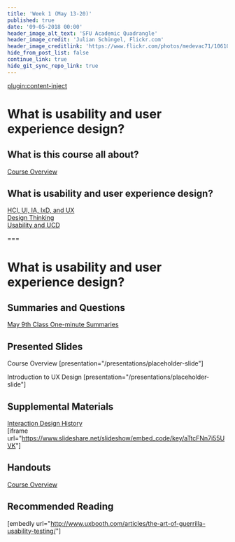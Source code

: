 ```yaml
---
title: 'Week 1 (May 13-20)'
published: true
date: '09-05-2018 00:00'
header_image_alt_text: 'SFU Academic Quadrangle'
header_image_credit: 'Julian Schüngel, Flickr.com'
header_image_creditlink: 'https://www.flickr.com/photos/medevac71/10610701655/'
hide_from_post_list: false
continue_link: true
hide_git_sync_repo_link: true
---
```


[plugin:content-inject](../home/_important-reminders)

# What is usability and user experience design?

## What is this course all about?

[Course Overview](../../presentations/placeholder-slide?target=_blank)

## What is usability and user experience design?

[HCI, UI, IA, IxD, and UX](../../presentations/placeholder-slide?target=_blank#/placeholder-slide-4)<br>
[Design Thinking](../../presentations/placeholder-slide?target=_blank#/placeholder-slide-5?target=_blank)<br>
[Usability and UCD](../../presentations/placeholder-slide?target=_blank#/placeholder-slide-6?target=_blank)

===

# **What is usability and user experience design?**

## Summaries and Questions

[May 9th Class One-minute Summaries](https://sso.canvaslms.com/courses/1413912/assignments/9519517)

## Presented Slides

Course Overview [presentation="/presentations/placeholder-slide"]

Introduction to UX Design [presentation="/presentations/placeholder-slide"]

## Supplemental Materials

[Interaction Design History](http://www.slideshare.net/mrettig/interaction-design-history)<br>
[iframe url="<https://www.slideshare.net/slideshow/embed_code/key/aTtcFNn7i55UVK>"]

## Handouts

[Course Overview](https://sso.canvaslms.com/courses/1413912/files/folder/Handouts/Course%20Overview)

## Recommended Reading

[embedly url="<http://www.uxbooth.com/articles/the-art-of-guerrilla-usability-testing/>"]
